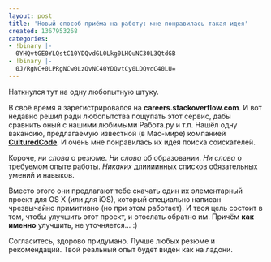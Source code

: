 ```yaml
---
layout: post
title: 'Новый способ приёма на работу: мне понравилась такая идея'
created: 1367953268
categories:
- !binary |-
  0YHQvtGE0YLQstC10YDQvdGL0Lkg0LHQuNC30L3QtdGB
- !binary |-
  0J/RgNC+0LPRgNCw0LzQvNC40YDQvtCy0LDQvdC40LU=
---
```

Наткнулся тут на одну любопытную штуку.

В своё время я зарегистрировался на **careers.stackoverflow.com**. И вот недавно решил ради любопытства пощупать этот сервис, дабы сравнить оный с нашими любимыми Работа.ру и т.п. Нашёл одну вакансию, предлагаемую известной (в Mac-мире) компанией **<a href="http://culturedcode.com/">CulturedCode</a>**. И очень мне понравилась их идея поиска соискателей.

Короче, *ни слова* о резюме. *Ни слова* об образовании. *Ни слова* о требуемом опыте работы. *Никаких* длиииинных списков обязательных умений и навыков.

Вместо этого они предлагают тебе скачать один их элементарный проект для OS X (или для iOS), который специально написан чрезвычайно примитивно (но при этом работает). И твоя цель состоит в том, чтобы улучшить этот проект, и отослать обратно им. Причём **как именно** улучшить, не уточняется... :) 

Согласитесь, здорово придумано. Лучше любых резюме и рекомендаций. Твой реальный опыт будет виден как на ладони.
